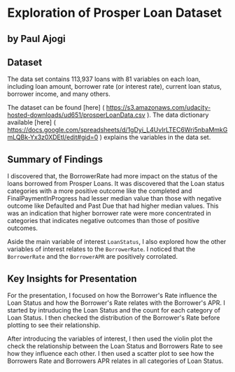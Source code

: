 # Exploration of Prosper Loan Dataset 
## by Paul Ajogi


## Dataset

The data set contains 113,937 loans with 81 variables on each loan, including 
loan amount, borrower rate (or interest rate), current loan status, borrower 
income, and many others.

The dataset can be found [here] ( https://s3.amazonaws.com/udacity-hosted-downloads/ud651/prosperLoanData.csv ).
The data dictionary available [here] ( https://docs.google.com/spreadsheets/d/1gDyi_L4UvIrLTEC6Wri5nbaMmkGmLQBk-Yx3z0XDEtI/edit#gid=0 ) 
explains the variables in the data set.


## Summary of Findings

I discovered that, the BorrowerRate had more impact on the status of the loans 
borrowed from Prosper Loans. It was discovered that the Loan status categories 
with a more positive outcome like the completed and FinalPaymentInProgress had 
lesser median value than those with negative outcome like Defaulted and Past Due
that had higher median values. This was an indication that  higher borrower rate
were more concentrated  in categories that indicates negative outcomes than those
of positive outcomes.

Aside the main variable of interest `LoanStatus`, I also explored how the other
variables of interest relates to the `BorrowerRate`. I noticed that the `BorrowerRate` 
and the `BorrowerAPR` are positively corrolated.


## Key Insights for Presentation

For the presentation, I focused on how the Borrower's Rate influence the 
Loan Status and how the Borrower's Rate relates with the Borrower's APR. I started
by intruducing the Loan Status and the count for each category of Loan Status. I
then checked the distribution of the Borrower's Rate before plotting to see 
their relationship.

After introducing the variables of interest, I then used the violin plot the
check the relationship between the Loan Status and Borrowers Rate to see how they
influence each other. I then used a scatter plot to see how the Borrowers Rate and
Borrowers APR relates in all categories of Loan Status.